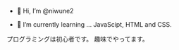 - 👋 Hi, I’m @niwune2
<!-- 👀 I’m interested in ...-->
- 🌱 I’m currently learning ... JavaScipt, HTML and CSS.
<!-- 💞️ I’m looking to collaborate on ...-->
<!-- 📫 How to reach me ...-->

プログラミングは初心者です。
趣味でやってます。

<!---
niwune2/niwune2 は ✨ 特別な ✨ リポジトリです。なぜなら `README.md` (このファイル) が GitHub のプロファイルに表示されるからです。
プレビューリンクをクリックすると、変更内容を確認することができます。
--->
